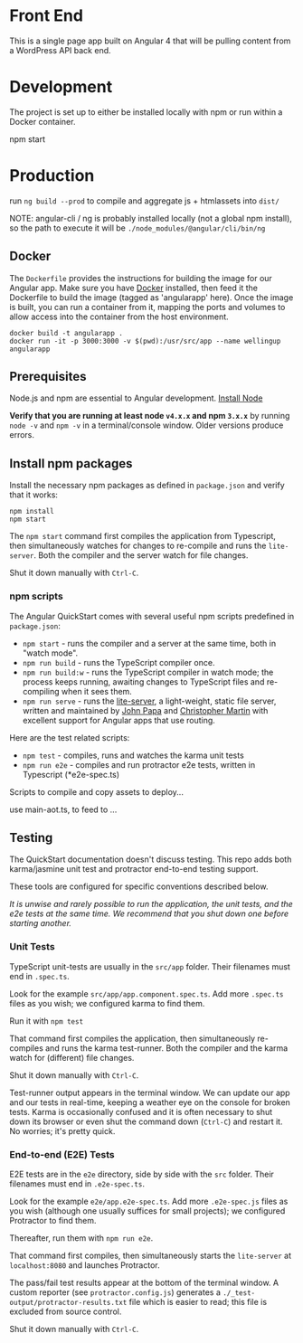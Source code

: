 # Front End

This is a single page app built on Angular 4 that will be pulling content from a WordPress API back end.

# Development

The project is set up to either be installed locally with npm or run within a Docker container.

npm start

# Production

run `ng build --prod` to compile and aggregate js + htmlassets into `dist/`

NOTE: angular-cli / ng is probably installed locally (not a global npm install), so the path to execute it will be `./node_modules/@angular/cli/bin/ng`

## Docker

The `Dockerfile` provides the instructions for building the image for our Angular app. Make sure you have [Docker](http://docker.io) installed, then feed it the Dockerfile to build the image (tagged as 'angularapp' here). Once the image is built, you can run a container from it, mapping the ports and volumes to allow access into the container from the host environment.

```shell
docker build -t angularapp .
docker run -it -p 3000:3000 -v $(pwd):/usr/src/app --name wellingup angularapp
```

## Prerequisites

Node.js and npm are essential to Angular development. <a href="https://docs.npmjs.com/getting-started/installing-node" target="\_blank" title="Installing Node.js and updating npm">
Install Node</a>

**Verify that you are running at least node `v4.x.x` and npm `3.x.x`**
by running `node -v` and `npm -v` in a terminal/console window.
Older versions produce errors.

## Install npm packages

Install the necessary npm packages as defined in `package.json` and verify that it works:

```shell
npm install
npm start
```

The `npm start` command first compiles the application from Typescript,
then simultaneously watches for changes to re-compile and runs the `lite-server`.
Both the compiler and the server watch for file changes.

Shut it down manually with `Ctrl-C`.

### npm scripts

The Angular QuickStart comes with several useful npm scripts predefined in `package.json`:

* `npm start` - runs the compiler and a server at the same time, both in "watch mode".
* `npm run build` - runs the TypeScript compiler once.
* `npm run build:w` - runs the TypeScript compiler in watch mode; the process keeps running, awaiting changes to TypeScript files and re-compiling when it sees them.
* `npm run serve` - runs the [lite-server](https://www.npmjs.com/package/lite-server), a light-weight, static file server, written and maintained by
[John Papa](https://github.com/johnpapa) and
[Christopher Martin](https://github.com/cgmartin)
with excellent support for Angular apps that use routing.

Here are the test related scripts:
* `npm test` - compiles, runs and watches the karma unit tests
* `npm run e2e` - compiles and run protractor e2e tests, written in Typescript (*e2e-spec.ts)

Scripts to compile and copy assets to deploy...

use main-aot.ts, to feed to ... 


## Testing

The QuickStart documentation doesn't discuss testing.
This repo adds both karma/jasmine unit test and protractor end-to-end testing support.

These tools are configured for specific conventions described below.

*It is unwise and rarely possible to run the application, the unit tests, and the e2e tests at the same time.
We recommend that you shut down one before starting another.*

### Unit Tests
TypeScript unit-tests are usually in the `src/app` folder. Their filenames must end in `.spec.ts`.

Look for the example `src/app/app.component.spec.ts`.
Add more `.spec.ts` files as you wish; we configured karma to find them.

Run it with `npm test`

That command first compiles the application, then simultaneously re-compiles and runs the karma test-runner.
Both the compiler and the karma watch for (different) file changes.

Shut it down manually with `Ctrl-C`.

Test-runner output appears in the terminal window.
We can update our app and our tests in real-time, keeping a weather eye on the console for broken tests.
Karma is occasionally confused and it is often necessary to shut down its browser or even shut the command down (`Ctrl-C`) and
restart it. No worries; it's pretty quick.

### End-to-end (E2E) Tests

E2E tests are in the `e2e` directory, side by side with the `src` folder.
Their filenames must end in `.e2e-spec.ts`.

Look for the example `e2e/app.e2e-spec.ts`.
Add more `.e2e-spec.js` files as you wish (although one usually suffices for small projects);
we configured Protractor to find them.

Thereafter, run them with `npm run e2e`.

That command first compiles, then simultaneously starts the `lite-server` at `localhost:8080`
and launches Protractor.  

The pass/fail test results appear at the bottom of the terminal window.
A custom reporter (see `protractor.config.js`) generates a  `./_test-output/protractor-results.txt` file
which is easier to read; this file is excluded from source control.

Shut it down manually with `Ctrl-C`.

[travis-badge]: https://travis-ci.org/angular/quickstart.svg?branch=master
[travis-badge-url]: https://travis-ci.org/angular/quickstart
